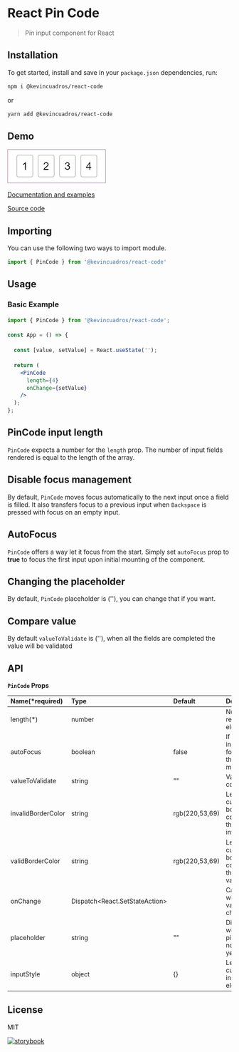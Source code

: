 # React Pin Code

> Pin input component for React

## Installation

To get started, install and save in your `package.json` dependencies, run:

```bash
npm i @kevincuadros/react-code
```
or
```bash
yarn add @kevincuadros/react-code
```

## Demo

![image](https://github.com/cuadros-code/react-code/blob/gh-pages/default.png?raw=true)

[Documentation and examples](https://cuadros-code.github.io/react-code/?path=/story/pin-code--default)

[Source code](https://github.com/cuadros-code/react-code)

## Importing

You can use the following two ways to import module.

```javascript
import { PinCode } from '@kevincuadros/react-code'
```

## Usage
### Basic Example
```jsx
import { PinCode } from '@kevincuadros/react-code';

const App = () => {
  
  const [value, setValue] = React.useState('');

  return (
    <PinCode
      length={4}
      onChange={setValue}
    />
  );
};
```

## PinCode input length
`PinCode` expects a number for the `length` prop. The number of input fields rendered is equal to the length of the array.

## Disable focus management
By default, `PinCode` moves focus automatically to the next input once a field is filled. It also transfers focus to a previous input when `Backspace` is pressed with focus on an empty input.

## AutoFocus
`PinCode` offers a way let it focus from the start. Simply set `autoFocus` prop to **true** to focus the first input upon initial mounting of the component.

## Changing the placeholder
By default, `PinCode` placeholder is (''), you can change that if you want.

## Compare value
By default `valueToValidate` is (''), when all the fields are completed the value will be validated


## API

**`PinCode` Props**

| Name(*required) | Type | Default | Description |
| :-------------- | :--- | :------ | :---------- |
| length(*) | number |  | Number of rendered elements. |
| autoFocus | boolean | false | If true the input will be focused on the first mount. |
| valueToValidate  | string | "" | Value to compare |
| invalidBorderColor | string | rgb(220,53,69) | Let you customize border color when the input is invalid.
| validBorderColor | string | rgb(220,53,69) | Let you customize border color when the input is valid.
| onChange | Dispatch<React.SetStateAction<string>> |  | Called when input value is changed. |
| placeholder | string | "" | Displayed when the pin code is not entered yet. |
| inputStyle | object | {} | Lets you customize input element. |

## License

MIT


[![storybook](https://raw.githubusercontent.com/storybooks/brand/master/badge/badge-storybook.svg)](https://luffy84217.github.io/react-input-pin-code/)